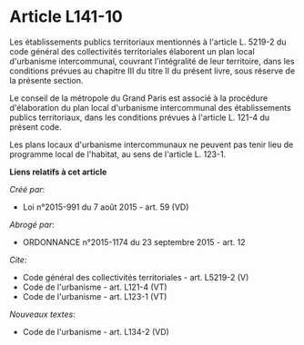 # Article L141-10

Les établissements publics territoriaux mentionnés à l'article L. 5219-2 du code général des collectivités territoriales
élaborent un plan local d'urbanisme intercommunal, couvrant l'intégralité de leur territoire, dans les conditions prévues au
chapitre III du titre II du présent livre, sous réserve de la présente section. 

Le conseil de la métropole du Grand Paris est associé à la procédure d'élaboration du plan local d'urbanisme intercommunal
des établissements publics territoriaux, dans les conditions prévues à l'article L. 121-4 du présent code. 

Les plans locaux d'urbanisme intercommunaux ne peuvent pas tenir lieu de programme local de l'habitat, au sens de l'article
L. 123-1.

**Liens relatifs à cet article**

_Créé par_:

  - Loi n°2015-991 du 7 août 2015 - art. 59 (VD)

_Abrogé par_:

  - ORDONNANCE n°2015-1174 du 23 septembre 2015 - art. 12

_Cite_:

  - Code général des collectivités territoriales - art. L5219-2 (V)
  - Code de l'urbanisme - art. L121-4 (VT)
  - Code de l'urbanisme - art. L123-1 (VT)

_Nouveaux textes_:

  - Code de l'urbanisme - art. L134-2 (VD)
